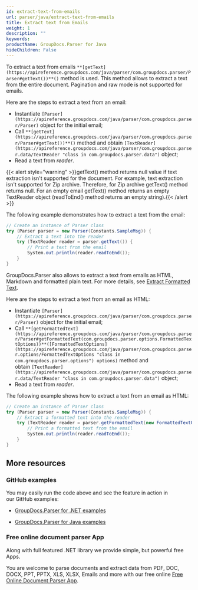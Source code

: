 ```yaml
---
id: extract-text-from-emails
url: parser/java/extract-text-from-emails
title: Extract text from Emails
weight: 1
description: ""
keywords: 
productName: GroupDocs.Parser for Java
hideChildren: False
---
```

To extract a text from emails `**[getText](https://apireference.groupdocs.com/java/parser/com.groupdocs.parser/Parser#getText())**()` method is used. This method allows to extract a text from the entire document. Pagination and raw mode is not supported for emails.

Here are the steps to extract a text from an email:

*   Instantiate `[Parser](https://apireference.groupdocs.com/java/parser/com.groupdocs.parser/Parser)` object for the initial email;
*   Call `**[getText](https://apireference.groupdocs.com/java/parser/com.groupdocs.parser/Parser#getText())**()` method and obtain `[TextReader](https://apireference.groupdocs.com/java/parser/com.groupdocs.parser.data/TextReader "class in com.groupdocs.parser.data")` object;
*   Read a text from *reader*.

{{< alert style="warning" >}}getText() method returns null value if text extraction isn't supported for the document. For example, text extraction isn't supported for Zip archive. Therefore, for Zip archive getText() method returns null. For an empty email getText() method returns an empty TextReader object (readToEnd() method returns an empty string).{{< /alert >}}

The following example demonstrates how to extract a text from the email:

```csharp
// Create an instance of Parser class
try (Parser parser = new Parser(Constants.SampleMsg)) {
    // Extract a text into the reader
    try (TextReader reader = parser.getText()) {
        // Print a text from the email
        System.out.println(reader.readToEnd());
    }
}

```

GroupDocs.Parser also allows to extract a text from emails as HTML, Markdown and formatted plain text. For more details, see [Extract Formatted Text](Extract%2Btext%2Bfrom%2BEmails.html).

Here are the steps to extract a text from an email as HTML:

*   Instantiate `[Parser](https://apireference.groupdocs.com/java/parser/com.groupdocs.parser/Parser)` object for the initial email;
*   Call `**[getFormattedText](https://apireference.groupdocs.com/java/parser/com.groupdocs.parser/Parser#getFormattedText(com.groupdocs.parser.options.FormattedTextOptions))**([FormattedTextOptions](https://apireference.groupdocs.com/java/parser/com.groupdocs.parser.options/FormattedTextOptions "class in com.groupdocs.parser.options") options)` method and obtain `[TextReader](https://apireference.groupdocs.com/java/parser/com.groupdocs.parser.data/TextReader "class in com.groupdocs.parser.data")` object;
*   Read a text from *reader*.

The following example shows how to extract a text from an email as HTML:

```csharp
// Create an instance of Parser class
try (Parser parser = new Parser(Constants.SampleMsg)) {
    // Extract a formatted text into the reader
    try (TextReader reader = parser.getFormattedText(new FormattedTextOptions(FormattedTextMode.Html))) {
        // Print a formatted text from the email
        System.out.println(reader.readToEnd());
    }
}
```

## More resources

### GitHub examples

You may easily run the code above and see the feature in action in our GitHub examples:

*   [GroupDocs.Parser for .NET examples](https://github.com/groupdocs-parser/GroupDocs.Parser-for-.NET)
    
*   [GroupDocs.Parser for Java examples](https://github.com/groupdocs-parser/GroupDocs.Parser-for-Java)
    

### Free online document parser App

Along with full featured .NET library we provide simple, but powerful free Apps.

You are welcome to parse documents and extract data from PDF, DOC, DOCX, PPT, PPTX, XLS, XLSX, Emails and more with our free online [Free Online Document Parser App](https://products.groupdocs.app/parser).
